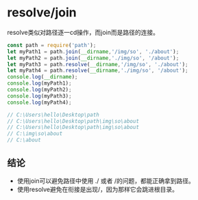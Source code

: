 # resolve/join

resolve类似对路径逐一cd操作，而join而是路径的连接。

``` js
const path = require('path');
let myPath1 = path.join(__dirname,'/img/so', './about');
let myPath2 = path.join(__dirname,'./img/so', '/about');
let myPath3 = path.resolve(__dirname,'/img/so', './about');
let myPath4 = path.resolve(__dirname,'./img/so', '/about');
console.log(__dirname);        
console.log(myPath1); 
console.log(myPath2);   
console.log(myPath3); 
console.log(myPath4); 

// C:\Users\hello\Desktop\path
// C:\Users\hello\Desktop\path\img\so\about
// C:\Users\hello\Desktop\path\img\so\about
// C:\img\so\about
// C:\about

```

## 结论
- 使用join可以避免路径中使用 ./ 或者 /的问题，都能正确拿到路径。
- 使用resolve避免在衔接是出现/，因为那样它会跳进根目录。
